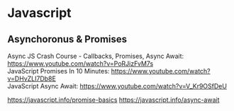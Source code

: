 # Javascript
## Asynchoronus & Promises
Async JS Crash Course - Callbacks, Promises, Async Await: https://www.youtube.com/watch?v=PoRJizFvM7s  
JavaScript Promises In 10 Minutes: https://www.youtube.com/watch?v=DHvZLI7Db8E  
JavaScript Async Await: https://www.youtube.com/watch?v=V_Kr9OSfDeU  

https://javascript.info/promise-basics
https://javascript.info/async-await
